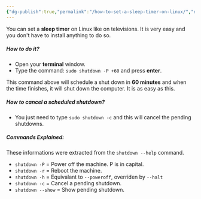 ```yaml
---
{"dg-publish":true,"permalink":"/how-to-set-a-sleep-timer-on-linux/","noteIcon":""}
---
```


You can set a **sleep timer** on Linux like on televisions. It is very easy and you don't have to install anything to do so.

##### How to do it?
- Open your **terminal** window.
- Type the command: `sudo shutdown -P +60` and press **enter**.

This command above will schedule a shut down in **60 minutes** and when the time finishes, it will shut down the computer. It is as easy as this.

##### How to cancel a scheduled shutdown?
- You just need to type `sudo shutdown -c` and this will cancel the pending shutdowns. 

##### Commands Explained:
These informations were extracted from the `shutdown --help` command.
- `shutdown -P` = Power off the machine. P is in capital.
- `shutdown -r` = Reboot the machine.
- `shutdown -h` = Equivalant to `--poweroff`, overriden by `--halt`
- `shutdown -c` = Cancel a pending shutdown.
- `shutdown --show` = Show pending shutdown. 